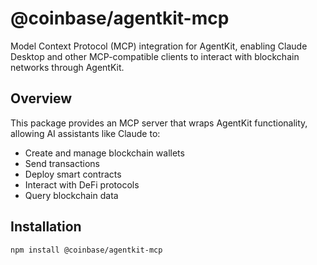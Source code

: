 # @coinbase/agentkit-mcp

Model Context Protocol (MCP) integration for AgentKit, enabling Claude Desktop and other MCP-compatible clients to interact with blockchain networks through AgentKit.

## Overview

This package provides an MCP server that wraps AgentKit functionality, allowing AI assistants like Claude to:
- Create and manage blockchain wallets
- Send transactions
- Deploy smart contracts
- Interact with DeFi protocols
- Query blockchain data

## Installation

```bash
npm install @coinbase/agentkit-mcp